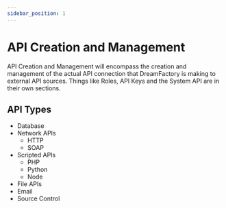 ```yaml
---
sidebar_position: 1
---
```


# API Creation and Management

API Creation and Management will encompass the creation and management of the actual API connection that DreamFactory is making to external API sources. Things like Roles, API Keys and the System API are in their own sections. 

## API Types

- Database
- Network APIs
    - HTTP
    - SOAP
- Scripted APIs
    - PHP
    - Python
    - Node
- File APIs
- Email
- Source Control

